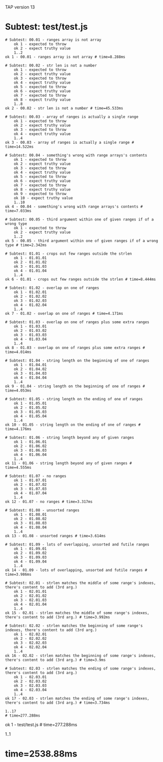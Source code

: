 TAP version 13
# Subtest: test/test.js
    # Subtest: 00.01 - ranges array is not array
        ok 1 - expected to throw
        ok 2 - expect truthy value
        1..2
    ok 1 - 00.01 - ranges array is not array # time=8.288ms
    
    # Subtest: 00.02 - str len is not a number
        ok 1 - expected to throw
        ok 2 - expect truthy value
        ok 3 - expected to throw
        ok 4 - expect truthy value
        ok 5 - expected to throw
        ok 6 - expect truthy value
        ok 7 - expected to throw
        ok 8 - expect truthy value
        1..8
    ok 2 - 00.02 - str len is not a number # time=45.533ms
    
    # Subtest: 00.03 - array of ranges is actually a single range
        ok 1 - expected to throw
        ok 2 - expect truthy value
        ok 3 - expected to throw
        ok 4 - expect truthy value
        1..4
    ok 3 - 00.03 - array of ranges is actually a single range # time=14.522ms
    
    # Subtest: 00.04 - something's wrong with range arrays's contents
        ok 1 - expected to throw
        ok 2 - expect truthy value
        ok 3 - expected to throw
        ok 4 - expect truthy value
        ok 5 - expected to throw
        ok 6 - expect truthy value
        ok 7 - expected to throw
        ok 8 - expect truthy value
        ok 9 - expected to throw
        ok 10 - expect truthy value
        1..10
    ok 4 - 00.04 - something's wrong with range arrays's contents # time=7.033ms
    
    # Subtest: 00.05 - third argument within one of given ranges if of a wrong type
        ok 1 - expected to throw
        ok 2 - expect truthy value
        1..2
    ok 5 - 00.05 - third argument within one of given ranges if of a wrong type # time=2.342ms
    
    # Subtest: 01.01 - crops out few ranges outside the strlen
        ok 1 - 01.01.01
        ok 2 - 01.01.02
        ok 3 - 01.01.03
        ok 4 - 01.01.04
        1..4
    ok 6 - 01.01 - crops out few ranges outside the strlen # time=8.444ms
    
    # Subtest: 01.02 - overlap on one of ranges
        ok 1 - 01.02.01
        ok 2 - 01.02.02
        ok 3 - 01.02.03
        ok 4 - 01.02.04
        1..4
    ok 7 - 01.02 - overlap on one of ranges # time=4.171ms
    
    # Subtest: 01.03 - overlap on one of ranges plus some extra ranges
        ok 1 - 01.03.01
        ok 2 - 01.03.02
        ok 3 - 01.03.03
        ok 4 - 01.03.04
        1..4
    ok 8 - 01.03 - overlap on one of ranges plus some extra ranges # time=4.014ms
    
    # Subtest: 01.04 - string length on the beginning of one of ranges
        ok 1 - 01.04.01
        ok 2 - 01.04.02
        ok 3 - 01.04.03
        ok 4 - 01.04.04
        1..4
    ok 9 - 01.04 - string length on the beginning of one of ranges # time=4.053ms
    
    # Subtest: 01.05 - string length on the ending of one of ranges
        ok 1 - 01.05.01
        ok 2 - 01.05.02
        ok 3 - 01.05.03
        ok 4 - 01.05.04
        1..4
    ok 10 - 01.05 - string length on the ending of one of ranges # time=4.176ms
    
    # Subtest: 01.06 - string length beyond any of given ranges
        ok 1 - 01.06.01
        ok 2 - 01.06.02
        ok 3 - 01.06.03
        ok 4 - 01.06.04
        1..4
    ok 11 - 01.06 - string length beyond any of given ranges # time=4.555ms
    
    # Subtest: 01.07 - no ranges
        ok 1 - 01.07.01
        ok 2 - 01.07.02
        ok 3 - 01.07.03
        ok 4 - 01.07.04
        1..4
    ok 12 - 01.07 - no ranges # time=3.317ms
    
    # Subtest: 01.08 - unsorted ranges
        ok 1 - 01.08.01
        ok 2 - 01.08.02
        ok 3 - 01.08.03
        ok 4 - 01.08.04
        1..4
    ok 13 - 01.08 - unsorted ranges # time=3.614ms
    
    # Subtest: 01.09 - lots of overlapping, unsorted and futile ranges
        ok 1 - 01.09.01
        ok 2 - 01.09.02
        ok 3 - 01.09.03
        ok 4 - 01.09.04
        1..4
    ok 14 - 01.09 - lots of overlapping, unsorted and futile ranges # time=3.986ms
    
    # Subtest: 02.01 - strlen matches the middle of some range's indexes, there's content to add (3rd arg.)
        ok 1 - 02.01.01
        ok 2 - 02.01.02
        ok 3 - 02.01.03
        ok 4 - 02.01.04
        1..4
    ok 15 - 02.01 - strlen matches the middle of some range's indexes, there's content to add (3rd arg.) # time=3.992ms
    
    # Subtest: 02.02 - strlen matches the beginning of some range's indexes, there's content to add (3rd arg.)
        ok 1 - 02.02.01
        ok 2 - 02.02.02
        ok 3 - 02.02.03
        ok 4 - 02.02.04
        1..4
    ok 16 - 02.02 - strlen matches the beginning of some range's indexes, there's content to add (3rd arg.) # time=3.9ms
    
    # Subtest: 02.03 - strlen matches the ending of some range's indexes, there's content to add (3rd arg.)
        ok 1 - 02.03.01
        ok 2 - 02.03.02
        ok 3 - 02.03.03
        ok 4 - 02.03.04
        1..4
    ok 17 - 02.03 - strlen matches the ending of some range's indexes, there's content to add (3rd arg.) # time=3.734ms
    
    1..17
    # time=277.288ms
ok 1 - test/test.js # time=277.288ms

1..1
# time=2538.88ms
